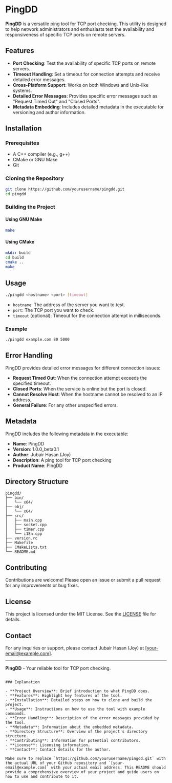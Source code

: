 # PingDD

**PingDD** is a versatile ping tool for TCP port checking. This utility is designed to help network administrators and enthusiasts test the availability and responsiveness of specific TCP ports on remote servers.

## Features

- **Port Checking**: Test the availability of specific TCP ports on remote servers.
- **Timeout Handling**: Set a timeout for connection attempts and receive detailed error messages.
- **Cross-Platform Support**: Works on both Windows and Unix-like systems.
- **Detailed Error Messages**: Provides specific error messages such as "Request Timed Out" and "Closed Ports".
- **Metadata Embedding**: Includes detailed metadata in the executable for versioning and author information.

## Installation

### Prerequisites

- A C++ compiler (e.g., g++)
- CMake or GNU Make
- Git

### Cloning the Repository

```bash
git clone https://github.com/yourusername/pingdd.git
cd pingdd
```

### Building the Project

#### Using GNU Make

```bash
make
```

#### Using CMake

```bash
mkdir build
cd build
cmake ..
make
```

## Usage

```bash
./pingdd <hostname> <port> [timeout]
```

- `hostname`: The address of the server you want to test.
- `port`: The TCP port you want to check.
- `timeout` (optional): Timeout for the connection attempt in milliseconds.

### Example

```bash
./pingdd example.com 80 5000
```

## Error Handling

PingDD provides detailed error messages for different connection issues:

- **Request Timed Out**: When the connection attempt exceeds the specified timeout.
- **Closed Ports**: When the service is online but the port is closed.
- **Cannot Resolve Host**: When the hostname cannot be resolved to an IP address.
- **General Failure**: For any other unspecified errors.

## Metadata

PingDD includes the following metadata in the executable:

- **Name**: PingDD
- **Version**: 1.0.0_beta0.1
- **Author**: Jubair Hasan (Joy)
- **Description**: A ping tool for TCP port checking
- **Product Name**: PingDD

## Directory Structure

```
pingdd/
├── bin/
│   └── x64/
├── obj/
│   └── x64/
├── src/
│   ├── main.cpp
│   ├── socket.cpp
│   ├── timer.cpp
│   └── i18n.cpp
├── version.rc
├── Makefile
├── CMakeLists.txt
└── README.md
```

## Contributing

Contributions are welcome! Please open an issue or submit a pull request for any improvements or bug fixes.

## License

This project is licensed under the MIT License. See the [LICENSE](LICENSE) file for details.

## Contact

For any inquiries or support, please contact Jubair Hasan (Joy) at [your-email@example.com].

---

**PingDD** - Your reliable tool for TCP port checking.
```

### Explanation

- **Project Overview**: Brief introduction to what PingDD does.
- **Features**: Highlight key features of the tool.
- **Installation**: Detailed steps on how to clone and build the project.
- **Usage**: Instructions on how to use the tool with example commands.
- **Error Handling**: Description of the error messages provided by the tool.
- **Metadata**: Information about the embedded metadata.
- **Directory Structure**: Overview of the project's directory structure.
- **Contributing**: Information for potential contributors.
- **License**: Licensing information.
- **Contact**: Contact details for the author.

Make sure to replace `https://github.com/yourusername/pingdd.git` with the actual URL of your GitHub repository and `[your-email@example.com]` with your actual email address. This README should provide a comprehensive overview of your project and guide users on how to use and contribute to it.